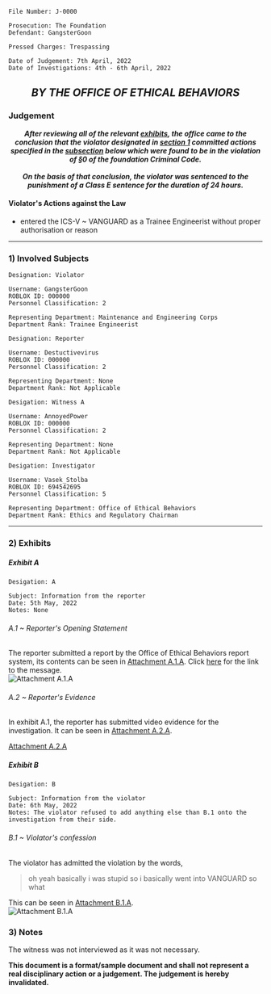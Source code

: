 ```
File Number: J-0000

Prosecution: The Foundation
Defendant: GangsterGoon

Pressed Charges: Trespassing

Date of Judgement: 7th April, 2022
Date of Investigations: 4th - 6th April, 2022
```
## <p align="center"><i><b> BY THE OFFICE OF ETHICAL BEHAVIORS </i></b><p>

### Judgement
<p align="center"><i><b> After reviewing all of the relevant <a href="#2-exhibits">exhibits</a>, the office came to the conclusion that the violator designated in <a href="#1-involved-subjects">section 1</a> committed actions specified in the <a href="#violators-actions-against-the-law">subsection</a> below which were found to be in the violation of §0 of the foundation Criminal Code.<br><br>On the basis of that conclusion, the violator was sentenced to the punishment of a Class E sentence for the duration of 24 hours.</i></b><p>

#### Violator's Actions against the Law
- entered the ICS-V ~ VANGUARD as a Trainee Engineerist without proper authorisation or reason

---

### 1) Involved Subjects
```
Designation: Violator

Username: GangsterGoon
ROBLOX ID: 000000
Personnel Classification: 2

Representing Department: Maintenance and Engineering Corps
Department Rank: Trainee Engineerist
```
```
Designation: Reporter

Username: Destuctivevirus
ROBLOX ID: 000000
Personnel Classification: 2

Representing Department: None
Department Rank: Not Applicable
```
```
Desigation: Witness A

Username: AnnoyedPower
ROBLOX ID: 000000
Personnel Classification: 2

Representing Department: None
Department Rank: Not Applicable
```
```
Desigation: Investigator

Username: Vasek_Stolba
ROBLOX ID: 694542695
Personnel Classification: 5

Representing Department: Office of Ethical Behaviors
Department Rank: Ethics and Regulatory Chairman
```

---

### 2) Exhibits

##### Exhibit A
```
Desigation: A

Subject: Information from the reporter
Date: 5th May, 2022
Notes: None
```
###### A.1 ~ Reporter's Opening Statement
The reporter submitted a report by the Office of Ethical Behaviors report system, its contents can be seen in [Attachment A.1.A]. Click [here](https://discord.com/channels/759344650896146447/801518551445667850/972538871743127592) for the link to the message.<br>
![Attachment A.1.A]

###### A.2 ~ Reporter's Evidence
In exhibit A.1, the reporter has submitted video evidence for the investigation. It can be seen in [Attachment A.2.A].

[Attachment A.2.A]

##### Exhibit B
```
Desigation: B

Subject: Information from the violator
Date: 6th May, 2022
Notes: The violator refused to add anything else than B.1 onto the investigation from their side.
```
###### B.1 ~ Violator's confession
The violator has admitted the violation by the words,
> oh yeah basically i was stupid so i basically went into VANGUARD so what

This can be seen in [Attachment B.1.A].<br>
![Attachment B.1.A]

### 3) Notes
The witness was not interviewed as it was not necessary.

<b> This document is a format/sample document and shall not represent a real disciplinary action or a judgement. The judgement is hereby invalidated. </b>

[Attachment A.1.A]: https://i.gyazo.com/ea97c4773ca9e96a883dcb1026517d84.png "Attachment A.1.A, a picture of the reporter's opening statement"
[Attachment A.2.A]: https://user-images.githubusercontent.com/102462491/167267615-88493ba4-0fcb-4c22-be2d-acf07f0fb05f.mp4 "Attachment A.2.A, a video showing the violator in ICS-V ~ VANGUARD"
[Attachment B.1.A]: https://i.gyazo.com/34d5ae0cdba511748fa8c13f6363f77a.png "Attachment B.1.A, a picture showing the violator's confession"
